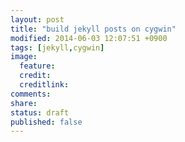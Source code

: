 ```yaml
---
layout: post
title: "build jekyll posts on cygwin"
modified: 2014-06-03 12:07:51 +0900
tags: [jekyll,cygwin]
image:
  feature: 
  credit: 
  creditlink: 
comments: 
share: 
status: draft
published: false
---
```

